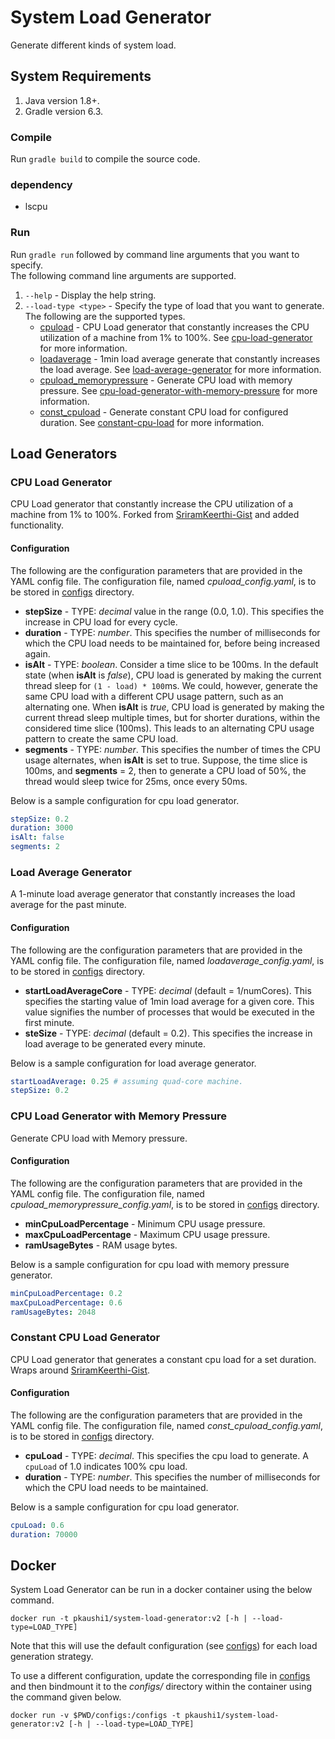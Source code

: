 # System Load Generator
Generate different kinds of system load.

## System Requirements
1. Java version 1.8+.
2. Gradle version 6.3.

### Compile
Run `gradle build` to compile the source code.

### dependency

- lscpu

### Run
Run `gradle run` followed by command line arguments that you want to specify.<br>
The following command line arguments are supported.
1. `--help` - Display the help string.
2. `--load-type <type>` - Specify the type of load that you want to generate. The following are the supported types.
    - [cpuload](./src/main/java/loadgenerator/strategies/ConstIncreaseCPULoad.java) - CPU Load generator that
        constantly increases the CPU utilization of a machine from 1% to 100%. See [cpu-load-generator](#cpu-load-generator) for more information.
    - [loadaverage](./src/main/java/loadgenerator/strategies/ConstIncreaseLoadAverage.java) - 1min load average
        generate that constantly increases the load average. See [load-average-generator](#load-average-generator) for more information.
    - [cpuload_memorypressure](./src/main/java/loadgenerator/strategies/CPULoadGeneratorWithMemoryPressure.java) - 
        Generate CPU load with memory pressure. See [cpu-load-generator-with-memory-pressure](#cpu-load-generator-with-memory-pressure) for more information.
    - [const_cpuload](./src/main/java/loadgenerator/strategies/ConstantCPULoad.java) - Generate constant CPU load for configured duration. See [constant-cpu-load](#constant-cpu-load-generator) for more information.

## Load Generators
### CPU Load Generator
CPU Load generator that constantly increase the CPU utilization of a machine from 1% to 100%.
Forked from [SriramKeerthi-Gist](https://gist.github.com/SriramKeerthi/0f1513a62b3b09fecaeb) and added functionality.

#### Configuration
The following are the configuration parameters that are provided in the YAML config file. The configuration file, named _cpuload\_config.yaml_,
is to be stored in [configs](./configs) directory.

* **stepSize** - TYPE: _decimal_ value in the range (0.0, 1.0). This specifies the increase in CPU load for every cycle.
* **duration** - TYPE: _number_. This specifies the number of milliseconds for which the CPU load needs to be maintained for, before being increased again.
* **isAlt** - TYPE: _boolean_. Consider a time slice to be 100ms. In the default state (when **isAlt** is *false*), CPU load is generated by making the current thread sleep for `(1 - load) * 100`ms. We could, however, generate the same CPU load with a different CPU usage pattern, such as an alternating one. When **isAlt** is *true*, CPU load is generated by making the current thread sleep multiple times, but for shorter durations, within the considered time slice (100ms). This leads to an alternating CPU usage pattern to create the same CPU load.
* **segments** - TYPE: _number_. This specifies the number of times the CPU usage alternates, when **isAlt** is set to true. Suppose, the time slice is 100ms, and **segments** = 2, then to generate a CPU load of 50%, the thread would sleep twice for 25ms, once every 50ms.

Below is a sample configuration for cpu load generator.
```yaml
stepSize: 0.2
duration: 3000
isAlt: false
segments: 2
```

### Load Average Generator

A 1-minute load average generator that constantly increases the load average for the past minute.

#### Configuration
The following are the configuration parameters that are provided in the YAML config file. The configuration file, named _loadaverage\_config.yaml_,
is to be stored in [configs](./configs) directory.

* **startLoadAverageCore** - TYPE: _decimal_ (default = 1/numCores). This specifies the starting value of 1min load average for a given core. This value signifies the number of processes that would be executed in the first minute.
* **steSize** - TYPE: _decimal_ (default = 0.2). This specifies the increase in load average to be generated every minute.

Below is a sample configuration for load average generator.
```yaml
startLoadAverage: 0.25 # assuming quad-core machine.
stepSize: 0.2
```

### CPU Load Generator with Memory Pressure
Generate CPU load with Memory pressure.

#### Configuration
The following are the configuration parameters that are provided in the YAML config file. The configuration file, named _cpuload\_memorypressure\_config.yaml_,
is to be stored in [configs](./configs) directory.

* **minCpuLoadPercentage** - Minimum CPU usage pressure.
* **maxCpuLoadPercentage** - Maximum CPU usage pressure.
* **ramUsageBytes** - RAM usage bytes.

Below is a sample configuration for cpu load with memory pressure generator.
```yaml
minCpuLoadPercentage: 0.2
maxCpuLoadPercentage: 0.6
ramUsageBytes: 2048
```

### Constant CPU Load Generator
CPU Load generator that generates a constant cpu load for a set duration.
Wraps around [SriramKeerthi-Gist](https://gist.github.com/SriramKeerthi/0f1513a62b3b09fecaeb).

#### Configuration
The following are the configuration parameters that are provided in the YAML config file. The configuration file, named _const\_cpuload\_config.yaml_,
is to be stored in [configs](./configs) directory.

* **cpuLoad** - TYPE: _decimal_. This specifies the cpu load to generate. A `cpuLoad` of 1.0 indicates 100% cpu load.
* **duration** - TYPE: _number_. This specifies the number of milliseconds for which the CPU load needs to be maintained.

Below is a sample configuration for cpu load generator.
```yaml
cpuLoad: 0.6
duration: 70000
```

## Docker
System Load Generator can be run in a docker container using the below command.
```commandline
docker run -t pkaushi1/system-load-generator:v2 [-h | --load-type=LOAD_TYPE]
```
Note that this will use the default configuration (see [configs](./configs)) for each load generation strategy.

To use a different configuration, update the corresponding file in [configs](./configs) and then bindmount it to the 
_configs/_ directory within the container using the command given below.
```commandline
docker run -v $PWD/configs:/configs -t pkaushi1/system-load-generator:v2 [-h | --load-type=LOAD_TYPE]
```
